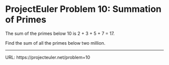 <h1>ProjectEuler Problem 10: Summation of Primes</h1>

<p>The sum of the primes below 10 is 2 + 3 + 5 + 7 = 17.</p>
<p>Find the sum of all the primes below two million.</p>

<hr>
URL: https://projecteuler.net/problem=10
